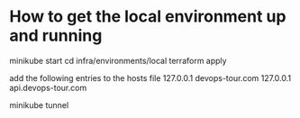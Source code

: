 # How to get the local environment up and running

minikube start
cd infra/environments/local
terraform apply

add the following entries to the hosts file
127.0.0.1 devops-tour.com
127.0.0.1 api.devops-tour.com
 
minikube tunnel